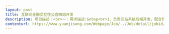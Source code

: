 ```yaml
---                
layout: post       
title: 互联网金融交互性公官网站开发           
description: 项目描述：<br>一：需求描述:&nbsp<br>1、负责网站系统后端开发，配合现在有开发人员完成额外功能开发。<br>2、根据开发进度和任务分解完成软件程序设计及代码编写等工作&nbsp<br>3．负责系统关键模块的详细设计，并开发实现；&nbsp<br>4、负责相关系统的技术架构设计工作，以及产品间的接口设计；<br>&nbsp二：人力需求：<br>1、精通java相关框架：Spring-mvc、Mybatis&nbsp、Ibatis；<br>2、熟练使用eclipse、svn、maven等工具进行项目开发及管理；<br>3、熟练使用mysql/oracle、redis,并有SQL调优能力<br>4、有从业过金融行业、外汇系统、金融交易接口开发经验者。<br>&nbsp三：参考产品：&nbspwww.followme.com<br>四：合作方式：短期兼职（1个月）     
contenturl: https://www.yuanjisong.com/Webpage/Job/../Job/detail/jobid/101478      
---                 
```

